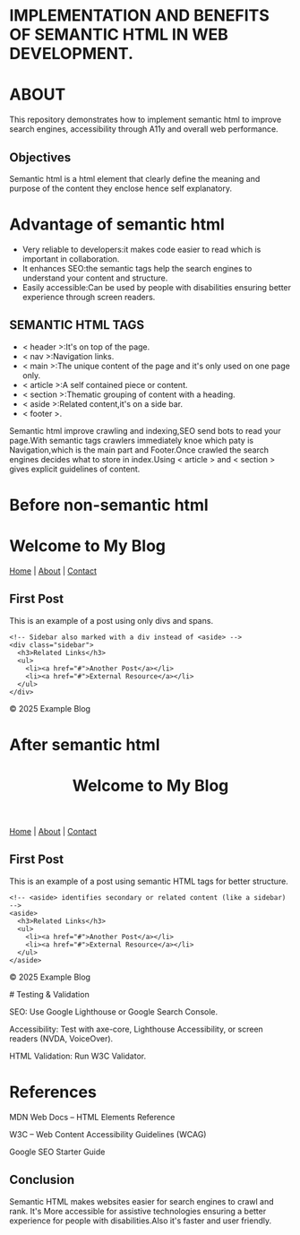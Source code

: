 # IMPLEMENTATION AND BENEFITS OF SEMANTIC HTML IN WEB DEVELOPMENT.
# ABOUT
This repository demonstrates how to implement semantic html to improve search engines, accessibility through A11y and overall web performance.
## Objectives 
Semantic html is a html element that clearly define the meaning and purpose of the content they enclose hence self explanatory.
# Advantage of semantic html
* Very reliable to developers:it makes code easier to read which is important in collaboration. 
* It enhances SEO:the semantic tags help the search engines to understand your content and structure.
* Easily accessible:Can be used by people with disabilities ensuring better experience through screen readers.
## SEMANTIC HTML TAGS
* < header >:It's on top of the page.
* < nav >:Navigation links. 
* < main >:The unique content of the page and it's only used on one page only. 
* < article >:A self contained piece or content.
* < section >:Thematic grouping of content with a heading. 
* < aside >:Related content,it's on a side bar.
* < footer >.

Semantic html improve crawling and indexing,SEO send bots to read your page.With semantic tags crawlers immediately knoe which paty is Navigation,which is the main part and Footer.Once crawled the search engines decides what to store in index.Using < article  > and < section  > gives explicit guidelines of content.

# Before non-semantic html

<!DOCTYPE html>
<html lang="en">
<head>
  <meta charset="UTF-8">
  <meta name="viewport" content="width=device-width, initial-scale=1.0">
  <title>Non-Semantic Example</title>
</head>
<body>
  <!-- Header section made with a generic div instead of <header> -->
  <div id="header">
    <h1>Welcome to My Blog</h1>
  </div>

  <!-- Navigation links wrapped in a generic div, not <nav> -->
  <div id="nav">
    <a href="#">Home</a> | 
    <a href="#">About</a> | 
    <a href="#">Contact</a>
  </div>

  <!-- Content area also uses generic divs -->
  <div class="content">
    <!-- Blog post is not marked as <article>, just another div -->
    <div class="post">
      <h2>First Post</h2>
      <p>This is an example of a post using only divs and spans.</p>
    </div>

    <!-- Sidebar also marked with a div instead of <aside> -->
    <div class="sidebar">
      <h3>Related Links</h3>
      <ul>
        <li><a href="#">Another Post</a></li>
        <li><a href="#">External Resource</a></li>
      </ul>
    </div>
  </div>

  <!-- Footer made with a generic div instead of <footer> -->
  <div id="footer">
    <p>© 2025 Example Blog</p>
  </div>
</body>
</html>

# After semantic html 

<!DOCTYPE html>
<html lang="en">
<head>
  <meta charset="UTF-8">
  <meta name="viewport" content="width=device-width, initial-scale=1.0">
  <title>Semantic Example</title>
</head>
<body>
  <!-- <header> clearly defines the top section of the page -->
  <header>
    <h1>Welcome to My Blog</h1>
  </header>

  <!-- <nav> explicitly tells search engines and screen readers this is site navigation -->
  <nav>
    <a href="#">Home</a> | 
    <a href="#">About</a> | 
    <a href="#">Contact</a>
  </nav>

  <!-- <main> defines the central content of the page -->
  <main>
    <!-- <article> is used for independent, self-contained blog content -->
    <article>
      <h2>First Post</h2>
      <p>This is an example of a post using semantic HTML tags for better structure.</p>
    </article>

    <!-- <aside> identifies secondary or related content (like a sidebar) -->
    <aside>
      <h3>Related Links</h3>
      <ul>
        <li><a href="#">Another Post</a></li>
        <li><a href="#">External Resource</a></li>
      </ul>
    </aside>
  </main>

  <!-- <footer> clearly defines the bottom section of the page -->
  <footer>
    <p>© 2025 Example Blog</p>
  </footer>
</body>
</html>
# Testing & Validation

SEO: Use Google Lighthouse or Google Search Console.

Accessibility: Test with axe-core, Lighthouse Accessibility, or screen readers (NVDA, VoiceOver).

HTML Validation: Run W3C Validator.

# References

MDN Web Docs – HTML Elements Reference

W3C – Web Content Accessibility Guidelines (WCAG)

Google SEO Starter Guide

## Conclusion

Semantic HTML makes websites easier for search engines to crawl and rank. It's 
More accessible for assistive technologies ensuring a better experience for people with disabilities.Also it's faster and user friendly. 
